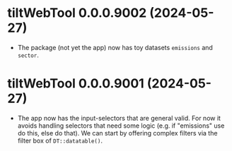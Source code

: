 <!-- NEWS.md is maintained by https://cynkra.github.io/fledge, do not edit -->

# tiltWebTool 0.0.0.9002 (2024-05-27)

* The package (not yet the app) now has toy datasets `emissions` and `sector`.

# tiltWebTool 0.0.0.9001 (2024-05-27)

* The app now has the input-selectors that are general valid. For now it avoids
handling selectors that need some logic (e.g. if "emissions" use do this, else
do that). We can start by offering complex filters via the filter box of
`DT::datatable()`.
